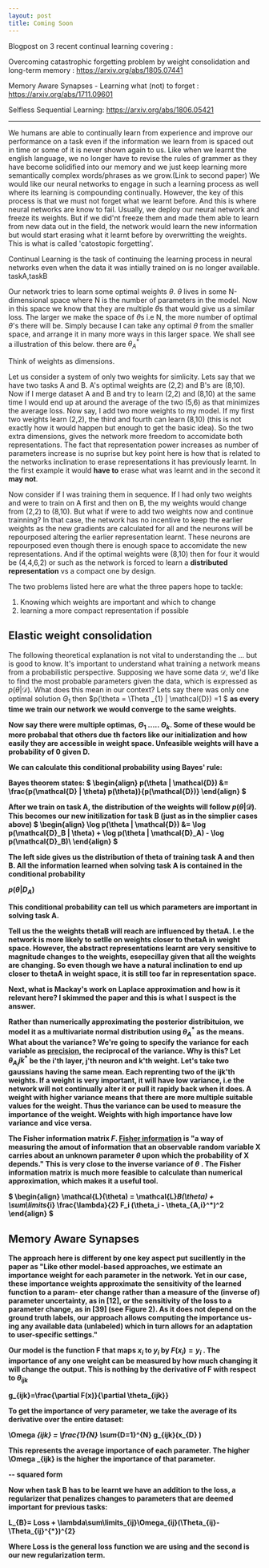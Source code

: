 ```yaml
---
layout: post
title: Coming Soon
---
```

Blogpost on 3 recent continual learning covering :

Overcoming catastrophic forgetting problem by weight consolidation and long-term memory : https://arxiv.org/abs/1805.07441

Memory Aware Synapses - Learning what (not) to forget : https://arxiv.org/abs/1711.09601

Selfless Sequential Learning: https://arxiv.org/abs/1806.05421
 

---

We humans are able to continually learn from experience and improve our performance on a task even if the information we learn from is spaced out in time or some of it is never shown again to us. Like when we learnt the english language, we no longer have to revise the rules of grammer as they have become solidified into our memory and we just keep learning more semantically complex words/phrases as we grow.(Link to second paper) We would like our neural networks to engage in such a learning process as well where its learning is compounding continually. However, the key of this process is that we must not forget what we learnt before. And this is where neural networks are know to fail. Usually, we deploy our neural network and freeze its weights. But if we did'nt freeze them and made them able to learn from new data out in the field, the network would learn the new information but would start erasing what it learnt before by overwritting the weights. This is what is called 'catostopic forgetting'. 


Continual Learning is the task of continuing the learning process in neural networks even when the data it was intially trained on is no longer available.
taskA,taskB

 
 Our network tries to learn some optimal weights $\theta$. $\theta$ lives in some N-dimensional space where N is the number of parameters in the model. Now in this space we know that they are multiple $\theta$s that would give us a similar loss. The larger we make the space of $\theta$s i.e N, the more number of optimal $\theta$'s there will be. Simply because I can take any optimal $\theta$ from the smaller space, and arrange it in many more ways in this larger space. We shall see a illustration of this below.  there are  $\theta_A^*$
 
Think of weights as dimensions.

Let us consider a system of only two weights for simlicity. Lets say that we have two tasks A and B. A's optimal weights are (2,2) and B's are (8,10). Now if I merge dataset A and B and try to learn (2,2) and (8,10) at the same time I would end up at around the average of the two (5,6) as that minimizes the average loss. Now say, I add two more weights to my model. If my first two weights learn (2,2), the third and fourth can learn (8,10) (this is not exactly how it would happen but enough to get the basic idea). So the two extra dimensions, gives the network more freedom to accomidate both representations. The fact that representation power increases as number of parameters increase is no suprise but key point here is how that is related to the networks inclination to erase representations it has previously learnt. In the first example it would **have to** erase what was learnt and in the second it **may not**. 
 
 Now consider if I was training them in sequence.
 If I had only two weights and were to train on A first and then on B, the my weights would change from (2,2) to (8,10). But what if were to add two weights now and continue trainning? In that case, the network has no incentive to keep the earlier weights as the new gradients are calculated for all and the neurons will be repourposed altering the earlier representation learnt. These neurons are repourposed even though there is enough space to accomidate the new representations. And if the optimal weights were (8,10) then for four it would be (4,4,6,2) or such as the network is forced to learn a **distributed representation** vs a compact one by design.

The two problems listed here are what the three papers hope to tackle:
1) Knowing which weights are important and which to change
2) learning a more compact representation if possible


 ## Elastic weight consolidation
The following theoretical explanation is not vital to understanding the ... but is good to know. 
It's important to understand what training a network means from a probabilistic perspective. Supposing we have some data $\mathcal{D}$, we'd like to find the most probable parameters given the data, which is expressed as $p(\theta | \mathcal{D})$. What does this mean in our context? Lets say there was only one optimal solution $\Theta _{1}$ then $p(\theta = \Theta _{1} | \mathcal{D}) =1 $ <b> as every time we train our network we would converge to the same weights.

Now say there were multiple optimas, $\Theta _{1}$ ..... $\Theta _{k}$. <b> Some of these would be more probabal that others due th factors like our initialization and how easily they are accessible in weight space. Unfeasible weights will have a probability of 0 given D.


We can calculate this conditional probability using Bayes' rule:

Bayes theorem states:
 $
 \begin{align}
 p(\theta | \mathcal{D}) &= \frac{p(\mathcal{D} | \theta) p(\theta)}{p(\mathcal{D})}
 \end{align}
 $
 
After we train on task A, the distribution of the weights will follow $p(\theta | \mathcal{D})$. This becomes our new initilization for task B (just as in the simplier cases above)
$
\begin{align}
\log p(\theta | \mathcal{D}) &= \log p(\mathcal{D}_B | \theta) + \log p(\theta | \mathcal{D}_A) - \log p(\mathcal{D}_B)\\
\end{align}
$

The left side gives us the distribution of theta of training task A and then B. All the information learned when solving task A is contained in the conditional probability 

$p(\theta | D_{A})$ 

This conditional probability can tell us which parameters are important in solving task A.

   
Tell us the the weights thetaB will reach are influenced by thetaA. I.e the network is more likely to setlle on weights closer to thetaA in weight space. However, the abstract representations learnt are very sensitive to magnitude changes to the weights, esepecillay given that all the weights are changing. So even though we have a natural inclination to end up closer to thetaA in weight space, it is still too far in representation space.  

Next, what is Mackay's work on Laplace approximation and how is it relevant here? I skimmed the paper and this is what I suspect is the answer. 

Rather than numerically approximating the posterior distribituion, we model it as a multivariate normal distribution using $\theta_A^*$  as the means. What about the variance? We're going to specify the variance for each variable as <a href="https://en.wikipedia.org/wiki/Precision_(statistics)">precision</a>, the reciprocal of the variance. 
 Why is this? 
 Let $\theta_A_ijk^*$ be the i'th layer, j'th neuron and k'th weight. 
 Let's take two gaussians having the same mean. Each reprenting two of the ijk'th weights. If a weight is very important, it will have low variance, i.e the network will not continually alter it or pull it rapidy back when it does. A weight with higher variance means that there are more multiple suitable values for the weight. Thus the variance can be used to measure the importance of the weight. Weights with high importance have low variance and vice versa.
 
 
The Fisher information matrix $F$. <a href="https://en.wikipedia.org/wiki/Fisher_information">Fisher information</a> is "a way of measuring the amout of information that an observable random variable X carries about an unknown parameter $\theta$ upon which the probability of X depends." This is very close to the inverse variance of $\theta$ . The Fisher information matrix is much more feasible to calculate than numerical approximation, which makes it a useful tool.

$
\begin{align}
\mathcal{L}(\theta) = \mathcal{L}_B(\theta) + \sum\limits_{i} \frac{\lambda}{2} F_i (\theta_i - \theta_{A,i}^*)^2
\end{align}
$


 ## Memory Aware Synapses

The approach here is different by one key aspect put sucillently in the paper as "Like other model-based approaches,
we estimate an importance weight for each parameter in the network. Yet in our case,
these importance weights approximate the sensitivity of the learned function to a param-
eter change rather than a measure of the (inverse of) parameter uncertainty, as in [12], or
the sensitivity of the loss to a parameter change, as in [39] (see Figure 2). As it does not
depend on the ground truth labels, our approach allows computing the importance us-
ing any available data (unlabeled) which in turn allows for an adaptation to user-specific
settings."

Our model is the function F that maps $x_{i}$ to $y_{i}$ by $F(x_{i}) = y_{i}$ . The importance of any one weight can be measured by how much changing it will change the output. This is nothing by the derivative of F with respect to $\theta_{ijk}$

g_{ijk}=\frac{\partial F(x)}{\partial \theta_{ijk}}

To get the importance of very parameter, we take the average of its derivative over the entire dataset:

\Omega _{ijk} = \frac{1}{N} \sum_{D=1}^{N} g_{ijk}(x_{D} )

This represents the average importance of each parameter. The higher \Omega _{ijk} is the higher the importance of that parameter.

-- squared form

Now when task B has to be learnt we have an addition to the loss, a regularizer that penalizes changes to parameters that are deemed important for previous tasks:

L_{B}= Loss +  \lambda\sum\limits_{ij}\Omega_{ij}(\Theta_{ij}-\Theta_{ij}^{*})^{2}

Where Loss is the general loss function we are using and the second is our new regularization term.
